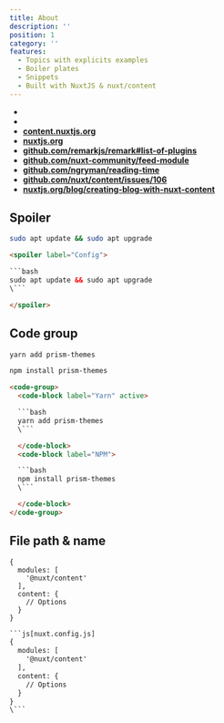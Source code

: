 ```yaml
---
title: About
description: ''
position: 1
category: ''
features:
  - Topics with explicits examples
  - Boiler plates
  - Snippets
  - Built with NuxtJS & nuxt/content
---
```


<fallout></fallout>

- <local-link url="_content/documentation/development/frameworks/flutter/setup-flutter" text="_content/documentation/.../flutter/setup-flutter"></local-link>
- <local-link url="_content/documentation/development/frameworks/flutter?only=title&only=description&only=img&only=slug&only=author" text="_content/documentation/development/frameworks/flutter?only=title..."></local-link>
- [**content.nuxtjs.org**](https://content.nuxtjs.org)
- [**nuxtjs.org**](https://nuxtjs.org)
- [**github.com/remarkjs/remark#list-of-plugins**](https://github.com/remarkjs/remark/blob/main/doc/plugins.md#list-of-plugins)
- [**github.com/nuxt-community/feed-module**](https://github.com/nuxt-community/feed-module)
- [**github.com/ngryman/reading-time**](https://github.com/ngryman/reading-time)
- [**github.com/nuxt/content/issues/106**](https://github.com/nuxt/content/issues/106)
- [**nuxtjs.org/blog/creating-blog-with-nuxt-content**](https://nuxtjs.org/blog/creating-blog-with-nuxt-content)

## Spoiler

<spoiler label="Config">

```bash
sudo apt update && sudo apt upgrade
```

</spoiler>

```html
<spoiler label="Config">

```bash
sudo apt update && sudo apt upgrade
\```

</spoiler>
```

<!-- ## Image -->

<!-- <md-img source="nginx-home.jpg"></md-img> -->

<!-- ```html
<md-img source="nginx-home.jpg"></md-img>
``` -->

## Code group

<code-group>
  <code-block label="Yarn" active>

  ```bash
  yarn add prism-themes
  ```

  </code-block>
  <code-block label="NPM">

  ```bash
  npm install prism-themes
  ```

  </code-block>
</code-group>

```html
<code-group>
  <code-block label="Yarn" active>

  ```bash
  yarn add prism-themes
  \```

  </code-block>
  <code-block label="NPM">

  ```bash
  npm install prism-themes
  \```

  </code-block>
</code-group>
```

## File path & name

```js[nuxt.config.js]
{
  modules: [
    '@nuxt/content'
  ],
  content: {
    // Options
  }
}
```

```html
```js[nuxt.config.js]
{
  modules: [
    '@nuxt/content'
  ],
  content: {
    // Options
  }
}
\```
```
